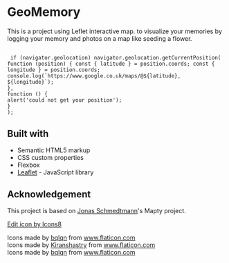 # GeoMemory

This is a project using Leflet interactive map.
to visualize your memories by logging your memory and photos on a map like seeding a flower.

##

```JS
 if (navigator.geolocation) navigator.geolocation.getCurrentPosition( function (position) { const { latitude } = position.coords; const { longitude } = position.coords; console.log(`https://www.google.co.uk/maps/@${latitude}, ${longitude}`);
},
function () {
alert('could not get your position');
}
);
```

## Built with

- Semantic HTML5 markup
- CSS custom properties
- Flexbox
- [Leaflet](https://leafletjs.com/) - JavaScript library

## Acknowledgement

This project is based on [Jonas Schmedtmann](https://github.com/jonasschmedtmann)'s Mapty project.

<a href="https://icons8.com/icon/86373/edit">Edit icon by Icons8</a>

<div>Icons made by <a href="https://www.flaticon.com/authors/bqlqn" title="bqlqn">bqlqn</a> from <a href="https://www.flaticon.com/" title="Flaticon">www.flaticon.com</a></div>

<div>Icons made by <a href="https://www.flaticon.com/authors/kiranshastry" title="Kiranshastry">Kiranshastry</a> from <a href="https://www.flaticon.com/" title="Flaticon">www.flaticon.com</a></div><div>Icons made by <a href="https://www.flaticon.com/authors/bqlqn" title="bqlqn">bqlqn</a> from <a href="https://www.flaticon.com/" title="Flaticon">www.flaticon.com</a></div>
